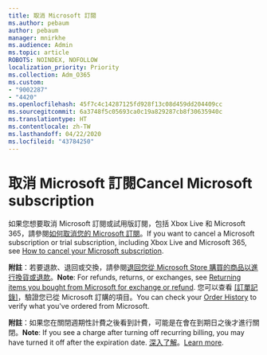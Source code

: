 ```yaml
---
title: 取消 Microsoft 訂閱
ms.author: pebaum
author: pebaum
manager: mnirkhe
ms.audience: Admin
ms.topic: article
ROBOTS: NOINDEX, NOFOLLOW
localization_priority: Priority
ms.collection: Adm_O365
ms.custom:
- "9002287"
- "4420"
ms.openlocfilehash: 45f7c4c14287125fd928f13c08d459dd204409cc
ms.sourcegitcommit: 6a3748f5c05693ca0c19a829287cb8f30635940c
ms.translationtype: HT
ms.contentlocale: zh-TW
ms.lasthandoff: 04/22/2020
ms.locfileid: "43784250"
---
```

# <a name="cancel-microsoft-subscription"></a><span data-ttu-id="f7fae-102">取消 Microsoft 訂閱</span><span class="sxs-lookup"><span data-stu-id="f7fae-102">Cancel Microsoft subscription</span></span>

<span data-ttu-id="f7fae-103">如果您想要取消 Microsoft 訂閱或試用版訂閱，包括 Xbox Live 和 Microsoft 365，請參閱[如何取消您的 Microsoft 訂閱](https://support.microsoft.com/help/4027815)。</span><span class="sxs-lookup"><span data-stu-id="f7fae-103">If you want to cancel a Microsoft subscription or trial subscription, including Xbox Live and Microsoft 365, see [How to cancel your Microsoft subscription](https://support.microsoft.com/help/4027815).</span></span>

<span data-ttu-id="f7fae-104">**附註**：若要退款、退回或交換，請參閱[退回您從 Microsoft Store 購買的商品以進行換貨或退款](https://support.microsoft.com/help/10558)。</span><span class="sxs-lookup"><span data-stu-id="f7fae-104">**Note**: For refunds, returns, or exchanges, see [Returning items you bought from Microsoft for exchange or refund](https://support.microsoft.com/help/10558).</span></span> <span data-ttu-id="f7fae-105">您可以查看 [[訂單記錄]](https://account.microsoft.com/billing/orders/)，驗證您已從 Microsoft 訂購的項目。</span><span class="sxs-lookup"><span data-stu-id="f7fae-105">You can check your [Order History](https://account.microsoft.com/billing/orders/) to verify what you've ordered from Microsoft.</span></span> 

<span data-ttu-id="f7fae-106">**附註**：如果您在關閉週期性計費之後看到計費，可能是在會在到期日之後才進行關閉。</span><span class="sxs-lookup"><span data-stu-id="f7fae-106">**Note**: If you see a charge after turning off recurring billing, you may have turned it off after the expiration date.</span></span> <span data-ttu-id="f7fae-107">[深入了解](https://support.microsoft.com/help/10640)。</span><span class="sxs-lookup"><span data-stu-id="f7fae-107">[Learn more](https://support.microsoft.com/help/10640).</span></span> 

